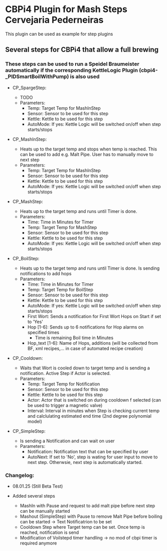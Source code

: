 # CBPi4 Plugin for Mash Steps Cervejaria Pederneiras

This plugin can be used as example for step plugins

## Several steps for CBPi4 that allow a full brewing
### These steps can be used to run a Speidel Braumeister automatically if the corresponding KettleLogic Plugin (cbpi4-_PIDSmartBoilWithPump) is also used

- CP_SpargeStep:
	- TODO
	- Parameters:
		- Temp: Target Temp for MashInStep
		- Sensor: Sensor to be used for this step
		- Kettle: Kettle to be used for this step
		- AutoMode: If yes: Kettle Logic will be switched on/off when step starts/stops

- CP_MashInStep:
	- Heats up to the target temp and stops when temp is reached. This can be used to add e.g. Malt Pipe. User has to manually move to next step
	- Parameters:
		- Temp: Target Temp for MashInStep
		- Sensor: Sensor to be used for this step
		- Kettle: Kettle to be used for this step
		- AutoMode: If yes: Kettle Logic will be switched on/off when step starts/stops

- CP_MashStep:
	- Heats up to the target temp and runs until Timer is done.
	- Parameters:
		- Time: Time in Minutes for Timer
		- Temp: Target Temp for MashStep
		- Sensor: Sensor to be used for this step
		- Kettle: Kettle to be used for this step
		- AutoMode: If yes: Kettle Logic will be switched on/off when step starts/stops

- CP_BoilStep:
	- Heats up to the target temp and runs until Timer is done. Is sending notifications to add hops
	- Parameters:
		- Time: Time in Minutes for Timer
		- Temp: Target Temp for BoilStep
		- Sensor: Sensor to be used for this step
		- Kettle: Kettle to be used for this step
		- AutoMode: If yes: Kettle Logic will be switched on/off when step starts/stops
		- First Wort: Sends a notification for First Wort Hops on Start if set to 'Yes'
		- Hop [1-6]: Sends up to 6 notifications for Hop alarms on specified times
			- Time is remaining Boil time in Minutes
		- Hop_text [1-6]: Name of Hops, additions (will be collected from BF, xml recipes,... in case of automated recipe creation)

- CP_Cooldown:
	- Waits that Wort is cooled down to target temp and is sending a notification. Active Step if Actor is selected.
	- Parameters:
		- Temp: Target Temp for Notification
		- Sensor: Sensor to be used for this step
		- Kettle: Kettle to be used for this step
		- Actor: Actor that is switched on during cooldown f selected (can be used to trigger a magnetic valve)
		- Interval: Interval in minutes when Step is checking current temp and calclulating estimated end time (2nd degree polynomial model)

- CP_SimpleStep:
	- Is sending a Notification and can wait on user
	- Parameters:
		- Notification: Notification text that can be specified by user
		- AutoNext: If set to 'No', step is wating for user input to move to next step. Otherwsie, next step is automatically started.

### Changelog:

- 08.01.25 (Still Beta Test)

- Added several steps
	- MashIn with Pause and request to add malt pipe before next step can be manually started
	- Mashout (SimpleStep) with Pause to remove Malt Pipe before boiling can be started -> Text Notificatrion to be set
	- Cooldown Step where Target temp can be set. Once temp is reached, notification is send
	- Modification of Voilstepd timer handling -> no mod of cbpi timer is required anymore